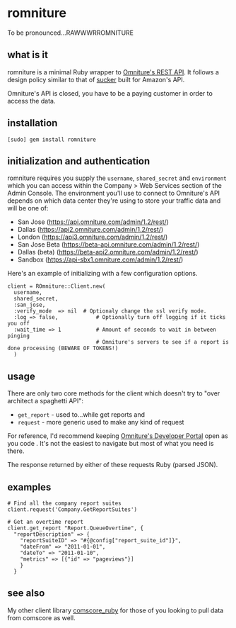 # romniture
To be pronounced...RAWWWRROMNITURE

## what is it
romniture is a minimal Ruby wrapper to [Omniture's REST API](http://developer.omniture.com).  It follows a design policy similar to that of [sucker](https://rubygems.org/gems/sucker) built for Amazon's API.

Omniture's API is closed, you have to be a paying customer in order to access the data.

## installation
    [sudo] gem install romniture

## initialization and authentication
romniture requires you supply the `username`, `shared_secret` and `environment` which you can access within the Company > Web Services section of the Admin Console.  The environment you'll use to connect to Omniture's API depends on which data center they're using to store your traffic data and will be one of:

* San Jose (https://api.omniture.com/admin/1.2/rest/)
* Dallas (https://api2.omniture.com/admin/1.2/rest/)
* London (https://api3.omniture.com/admin/1.2/rest/)
* San Jose Beta (https://beta-api.omniture.com/admin/1.2/rest/)
* Dallas (beta) (https://beta-api2.omniture.com/admin/1.2/rest/)
* Sandbox (https://api-sbx1.omniture.com/admin/1.2/rest/)

Here's an example of initializing with a few configuration options.

    client = ROmniture::Client.new(
      username, 
      shared_secret, 
      :san_jose, 
      :verify_mode	=> nil	# Optionaly change the ssl verify mode.
      :log => false,    		# Optionally turn off logging if it ticks you off
      :wait_time => 1   		# Amount of seconds to wait in between pinging 
                        		# Omniture's servers to see if a report is done processing (BEWARE OF TOKENS!)
      )
    
## usage
There are only two core methods for the client which doesn't try to "over architect a spaghetti API":

* `get_report` - used to...while get reports and
* `request` - more generic used to make any kind of request

For reference, I'd recommend keeping [Omniture's Developer Portal](http://developer.omniture.com) open as you code .  It's not the easiest to navigate but most of what you need is there.

The response returned by either of these requests Ruby (parsed JSON).

## examples
    # Find all the company report suites
    client.request('Company.GetReportSuites')
    
    # Get an overtime report
    client.get_report "Report.QueueOvertime", {
      "reportDescription" => {
        "reportSuiteID" => "#{@config["report_suite_id"]}",
        "dateFrom" => "2011-01-01",
        "dateTo" => "2011-01-10",
        "metrics" => [{"id" => "pageviews"}]
        }
      }

## see also
My other client library [comscore_ruby](https://github.com/msukmanowsky/comscore_ruby) for those of you looking to pull data from comscore as well.